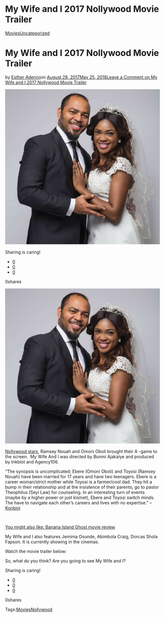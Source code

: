 # My Wife and I 2017 Nollywood Movie Trailer

[Movies](https://estheradeniyi.com/category/movies/)[Uncategorized](https://estheradeniyi.com/category/uncategorized/)
# My Wife and I 2017 Nollywood Movie Trailer

by [Esther Adeniyi](https://estheradeniyi.com/author/esther-adeniyi/)on [August 28, 2017May 25, 2018](https://estheradeniyi.com/my-wife-and-i-2017-nollywood-movie/)[Leave a Comment on My Wife and I 2017 Nollywood Movie Trailer](https://estheradeniyi.com/my-wife-and-i-2017-nollywood-movie/#respond)

![](images\MywifeandI.png)

Sharing is caring!

- [0](https://www.facebook.com/sharer/sharer.php?u=https%3A%2F%2Festheradeniyi.com%2Fmy-wife-and-i-2017-nollywood-movie%2F&amp;t=My%20Wife%20and%20I%202017%20Nollywood%20Movie%20Trailer)
- [0](https://twitter.com/intent/tweet?text=My%20Wife%20and%20I%202017%20Nollywood%20Movie%20Trailer&amp;url=https%3A%2F%2Festheradeniyi.com%2Fmy-wife-and-i-2017-nollywood-movie%2F)
- [0](#)

0shares

[![My wife and I images](images\MywifeandI.png)](images\MywifeandI.png)

[Nollywood stars](https://buzznigeria.com/beautifulhottestsexiest-nollywood-actresses/),&#xA0;Ramsey Nouah&#xA0;and&#xA0;Omoni Oboli brought their A -game to the screen. &#xA0;My Wife And I&#xA0;was directed by&#xA0;Bunmi Ajakaiye and produced by&#xA0;Inkblot&#xA0;and&#xA0;Agency106.

&#x201C;The synopsis is uncomplicated; Ebere (Omoni Oboli) and Toyosi (Ramsey Nouah) have been married for 17 years and have two teenagers. Ebere is a career woman/strict mother while Toyosi is a farmer/cool dad. They hit a bump in their relationship and at the insistence of their parents, go to pastor Theophilus (Seyi Law) for counseling.&#xA0;In an interesting turn of events (maybe by a higher power or just kismet), Ebere and Toyosi switch minds. The have to navigate each other&#x2019;s careers and lives with no expertise.&#x201D; &#x2013; [Konbini](http://www.konbini.com/ng/entertainment/watch-ramsey-noah-and-omoni-oboli-pull-a-freaky-friday-in-my-wife-and-i/)

&#xA0;

[You might also like: Banana Island Ghost movie review](https://www.estheradeniyi.com/banana-island-ghost-movie-review-by)

My Wife and I also features Jemima Osunde, Abimbola Craig, Dorcas Shola Fapson. It is currently showing in the cinemas.

Watch the movie trailer below:

So, what do you think? Are you going to see My Wife and I?

Sharing is caring!

- [0](https://www.facebook.com/sharer/sharer.php?u=https%3A%2F%2Festheradeniyi.com%2Fmy-wife-and-i-2017-nollywood-movie%2F&amp;t=My%20Wife%20and%20I%202017%20Nollywood%20Movie%20Trailer)
- [0](https://twitter.com/intent/tweet?text=My%20Wife%20and%20I%202017%20Nollywood%20Movie%20Trailer&amp;url=https%3A%2F%2Festheradeniyi.com%2Fmy-wife-and-i-2017-nollywood-movie%2F)
- [0](#)

0shares

Tags:[Movies](https://estheradeniyi.com/tag/movies/)[Nollywood](https://estheradeniyi.com/tag/nollywood/)